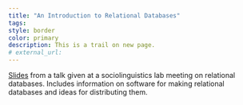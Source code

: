 ```yaml
---
title: "An Introduction to Relational Databases"
tags:
style: border
color: primary
description: This is a trail on new page.
# external_url: 
---
```


[Slides](https://www.dropbox.com/s/ail5igln16tpum8/April15_SocioLabMeeting_RelationalDatabases.pdf?dl=0) from a talk given at a sociolinguistics lab meeting on relational databases. Includes information on software for making relational databases and ideas for distributing them.
